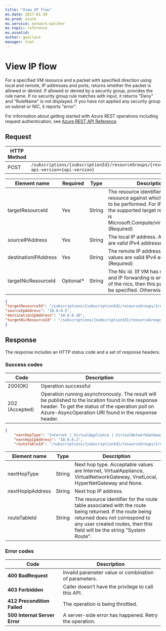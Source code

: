 ```yaml
---
title: "View IP flow"
ms.date: 2017-01-30
ms.prod: azure
ms.service: network-watcher
ms.topic: reference
ms.assetid: 
author: gwallace
manager: timt
---
```


# View IP flow

For a specified VM resource and a packet with specified direction using local and remote, IP addresses and ports, returns whether the packet is allowed or denied. If allowed or denied by a security group, provides the rule name. If no security group rule matches with input, it returns "Deny" and "RuleName" is not displayed. If you have not applied any security group on subnet or NIC, it reports "error".

For information about getting started with Azure REST operations including request authentication, see [Azure REST API Reference](../../../index.md).

## Request

| HTTP Method | URI|  
| ----------- |----|  
| POST | `/subscriptions/{subscriptionId}/resourceGroups/{resourceGroupName}/providers/Microsoft.Network/networkWatchers/{networkWatcherName}/ipFlowVerify?api-version={api-version}` |

| Element name | Required | Type | Description |
| --- | --- | --- | --- |
| targetResourceId | Yes | String | The resource identifier of the target resource against which the action is to be performed. For IP Flow Verify the supported target resource type is Microsoft.Compute/virtualMachines/ (Required) |
| sourceIPAddress | Yes | String | The local IP address. Allowed values are valid IPv4 addresses. (Required) |
| destinationIPAddress | Yes | String | The remote IP address. Allowed values are valid IPv4 addresses. (Required) |
| targetNicResourceId | Optional* | String | The Nic id. (If VM has multiple nics and IP forwarding is enabled on any of the nics, then this parameter must be specified. Otherwise optional.) |

```json
{ 
"targetResourceId": "/subscriptions/{subscriptionId}/resourceGroups/{resourceGroupName}/providers/Microsoft.compute/virtualMachine/{vmName}", 
"sourceIpAddress": "10.0.0.5", 
"destinationIpAddress": "10.0.0.10", 
"targetNicResourceId" : "/subscriptions/{subscriptionId}/resourceGroups/{resourceGroupName}/providers/Microsoft.Network/networkInterfaces/{vmNICName}"  
}
```

## Response  

The response includes an HTTP status code and a set of response headers.

### Success codes

| Code | Description |
| ---- | ----------- |
|200(OK) | Operation successful|
|202 (Accepted) | Operation running asynchronously. The result will be published to the location found in the response header. To get the status of the operation poll on Azure-AsyncOperation URI found in the response header.|

```json
{ 
    "nextHopType": "Internet | VirtualAppliance | VirtualNetworkGateway | VnetLocal | HyperNetGateway | None", 
    "nextHopIpAddress": "10.0.0.1", 
    "routeTableId": "/subscriptions/{subscriptionId}/resourceGroups/{resourceGroupName}/providers/Microsoft.Network/routeTables/{routeTableName}" }
```

|Element name |Type |Description|
|---|---|---|
|nextHopType| String| Next hop type. Acceptable values are Internet, VirtualAppliance, VirtualNetworkGateway, VnetLocal, HyperNetGateway and None.|
|nextHopIpAddress |String| Next hop IP address.|
|routeTableId| String| The resource identifier for the route table associated with the route being returned. If the route being returned does not correspond to any user created routes, then this field will be the string "System Route".|

### Error codes

| Code | Description |
| ---- | ----------- |
| **400 BadRequest** | Invalid parameter value or combination of parameters. | 
| **403 Forbidden** | Caller doesn’t have the privilege to call this API. |
| **412 Precondition Failed** | The operation is being throttled. |
| **500 Internal Server Error** |  A server-side error has happened. Retry the operation. |     



 